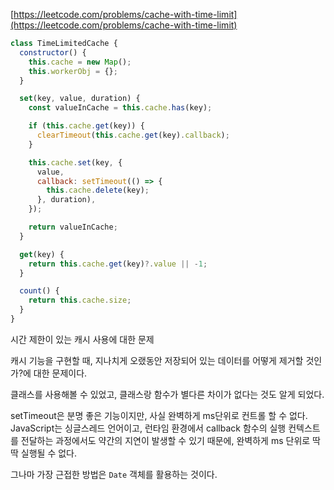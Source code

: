 [https://leetcode.com/problems/cache-with-time-limit](https://leetcode.com/problems/cache-with-time-limit)

```javascript
class TimeLimitedCache {
  constructor() {
    this.cache = new Map();
    this.workerObj = {};
  }

  set(key, value, duration) {
    const valueInCache = this.cache.has(key);

    if (this.cache.get(key)) {
      clearTimeout(this.cache.get(key).callback);
    }

    this.cache.set(key, {
      value,
      callback: setTimeout(() => {
        this.cache.delete(key);
      }, duration),
    });

    return valueInCache;
  }

  get(key) {
    return this.cache.get(key)?.value || -1;
  }

  count() {
    return this.cache.size;
  }
}
```

시간 제한이 있는 캐시 사용에 대한 문제

캐시 기능을 구현할 때, 지나치게 오랬동안 저장되어 있는 데이터를 어떻게 제거할 것인가?에 대한 문제이다.

클래스를 사용해볼 수 있었고, 클래스랑 함수가 별다른 차이가 없다는 것도 알게 되었다.

setTimeout은 분명 좋은 기능이지만, 사실 완벽하게 ms단위로 컨트롤 할 수 없다. JavaScript는 싱글스레드 언어이고, 런타임 환경에서 callback 함수의 실행 컨텍스트를 전달하는 과정에서도 약간의 지연이 발생할 수 있기 때문에, 완벽하게 ms 단위로 딱딱 실행될 수 없다.

그나마 가장 근접한 방법은 `Date` 객체를 활용하는 것이다.
